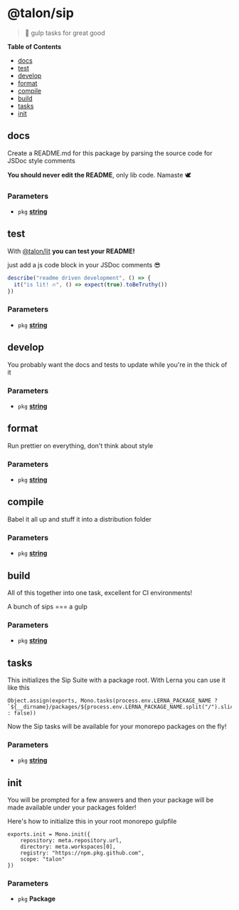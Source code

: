 <!-- Generated by @talon/sip. Update this documentation by updating the source code. -->

# @talon/sip

> 🥤 gulp tasks for great good

**Table of Contents**

<!-- toc -->

- [docs](#docs)
- [test](#test)
- [develop](#develop)
- [format](#format)
- [compile](#compile)
- [build](#build)
- [tasks](#tasks)
- [init](#init)

<!-- tocstop -->

## docs

Create a README.md for this package by parsing the source code for JSDoc style comments

**You should never edit the README**, only lib code. Namaste 🕊

### Parameters

- `pkg` **[string][1]**

## test

With [@talon/lit][2] **you can test your README!**

just add a js code block in your JSDoc comments 😎

```js
describe("readme driven development", () => {
  it("is lit! 🔥", () => expect(true).toBeTruthy())
})
```

### Parameters

- `pkg` **[string][1]**

## develop

You probably want the docs and tests to update while you're in the thick of it

### Parameters

- `pkg` **[string][1]**

## format

Run prettier on everything, don't think about style

### Parameters

- `pkg` **[string][1]**

## compile

Babel it all up and stuff it into a distribution folder

### Parameters

- `pkg` **[string][1]**

## build

All of this together into one task, excellent for CI environments!

A bunch of sips === a gulp

### Parameters

- `pkg` **[string][1]**

## tasks

This initializes the Sip Suite with a package root. With Lerna you can use it like this

    Object.assign(exports, Mono.tasks(process.env.LERNA_PACKAGE_NAME ? `${__dirname}/packages/${process.env.LERNA_PACKAGE_NAME.split("/").slice(-1)}` : false))

Now the Sip tasks will be available for your monorepo packages on the fly!

### Parameters

- `pkg` **[string][1]**

## init

You will be prompted for a few answers and then your package will be made available under your packages folder!

Here's how to initialize this in your root monorepo gulpfile

    exports.init = Mono.init({
        repository: meta.repository.url,
        directory: meta.workspaces[0],
        registry: "https://npm.pkg.github.com",
        scope: "talon"
    })

### Parameters

- `pkg` **Package**

[1]: https://developer.mozilla.org/docs/Web/JavaScript/Reference/Global_Objects/String
[2]: https://github.com/talon/javascript-registry/packages/92916
